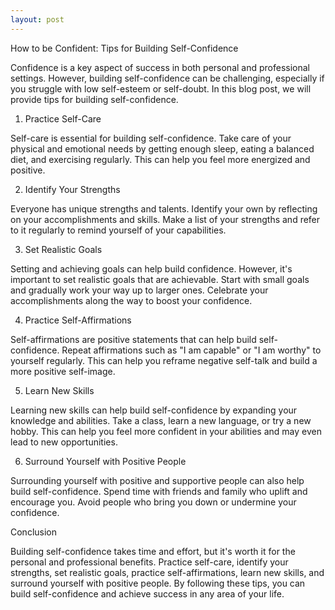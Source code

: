 ```yaml
---
layout: post
---
```



How to be Confident: Tips for Building Self-Confidence

Confidence is a key aspect of success in both personal and professional settings. However, building self-confidence can be challenging, especially if you struggle with low self-esteem or self-doubt. In this blog post, we will provide tips for building self-confidence.

1. Practice Self-Care

Self-care is essential for building self-confidence. Take care of your physical and emotional needs by getting enough sleep, eating a balanced diet, and exercising regularly. This can help you feel more energized and positive.

2. Identify Your Strengths

Everyone has unique strengths and talents. Identify your own by reflecting on your accomplishments and skills. Make a list of your strengths and refer to it regularly to remind yourself of your capabilities.

3. Set Realistic Goals

Setting and achieving goals can help build confidence. However, it's important to set realistic goals that are achievable. Start with small goals and gradually work your way up to larger ones. Celebrate your accomplishments along the way to boost your confidence.

4. Practice Self-Affirmations

Self-affirmations are positive statements that can help build self-confidence. Repeat affirmations such as "I am capable" or "I am worthy" to yourself regularly. This can help you reframe negative self-talk and build a more positive self-image.

5. Learn New Skills

Learning new skills can help build self-confidence by expanding your knowledge and abilities. Take a class, learn a new language, or try a new hobby. This can help you feel more confident in your abilities and may even lead to new opportunities.

6. Surround Yourself with Positive People

Surrounding yourself with positive and supportive people can also help build self-confidence. Spend time with friends and family who uplift and encourage you. Avoid people who bring you down or undermine your confidence.

Conclusion

Building self-confidence takes time and effort, but it's worth it for the personal and professional benefits. Practice self-care, identify your strengths, set realistic goals, practice self-affirmations, learn new skills, and surround yourself with positive people. By following these tips, you can build self-confidence and achieve success in any area of your life.
